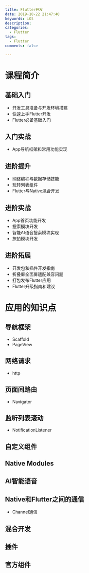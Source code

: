 ```yaml
---
title: Flutter开发
date: 2019-10-22 21:47:40
keywords: iOS
description: 
categories: 
  - Flutter
tags:
  - Flutter
comments: false

---
```


# 课程简介

## 基础入门

- 开发工具准备与开发环境搭建
- 快速上手Flutter开发
- Flutter必备基础入门

## 入门实战

- App导航框架和常用功能实现

## 进阶提升

- 网络编程与数据存储技能
- 玩转列表组件
- Flutter与Native混合开发

## 进阶实战

- App首页功能开发
- 搜索模块开发
- 智能AI语音搜索模块实现
- 旅拍模块开发

## 进阶拓展

- 开发包和插件开发指南
- 折叠屏全面屏适配兼容问题
- 打包发布Flutter应用
- Flutter升级指南和建议

# 应用的知识点

## 导航框架

- Scaffold
- PageView

## 网络请求

- http

## 页面间路由

- Navigator

## 监听列表滚动

- NotificationListener

## 自定义组件

## Native Modules

## AI智能语音

## Native和Flutter之间的通信

- Channel通信

## 混合开发

## 插件

## 官方组件